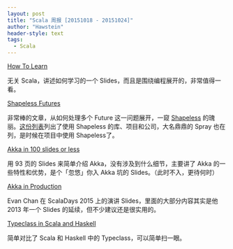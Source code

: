 ```yaml
---
layout: post
title: "Scala 周报 [20151018 - 20151024]"
author: "Hawstein"
header-style: text
tags:
  - Scala
---
```


[How To Learn](https://speakerdeck.com/airportyh/how-to-learn)

无关 Scala，讲述如何学习的一个 Slides，而且是围绕编程展开的，非常值得一看。

[Shapeless Futures](http://blog.scalac.io/2015/10/15/shapeless-and-futures.html)

非常棒的文章，从如何处理多个 Future 这一问题展开，一窥 [Shapeless](https://github.com/milessabin/shapeless) 的瑰丽。[这份列表](https://github.com/milessabin/shapeless/wiki/Built-with-shapeless)列出了使用 Shapeless 的库、项目和公司，大名鼎鼎的 Spray 也在列，是时候在项目中使用 Shapeless了。

[Akka in 100 slides or less](http://www.slideshare.net/DerekWyatt1/akka-in-100-slides-or-less)

用 93 页的 Slides 来简单介绍 Akka，没有涉及到什么细节，主要讲了 Akka 的一些特性和优势，是个「忽悠」你入 Akka 坑的 Slides。（此时不入，更待何时）

[Akka in Production](http://www.slideshare.net/EvanChan2/akka-in-production-scaladays-2015)

Evan Chan 在 ScalaDays 2015 上的演讲 Slides，里面的大部分内容其实是他 2013 年一个 Slides 的延续，但不少建议还是很实用的。

[Typeclass in Scala and Haskell](http://patricknoir.blogspot.cz/2015/10/typeclass-in-scala-and-haskell.html)

简单对比了 Scala 和 Haskell 中的 Typeclass，可以简单扫一眼。
